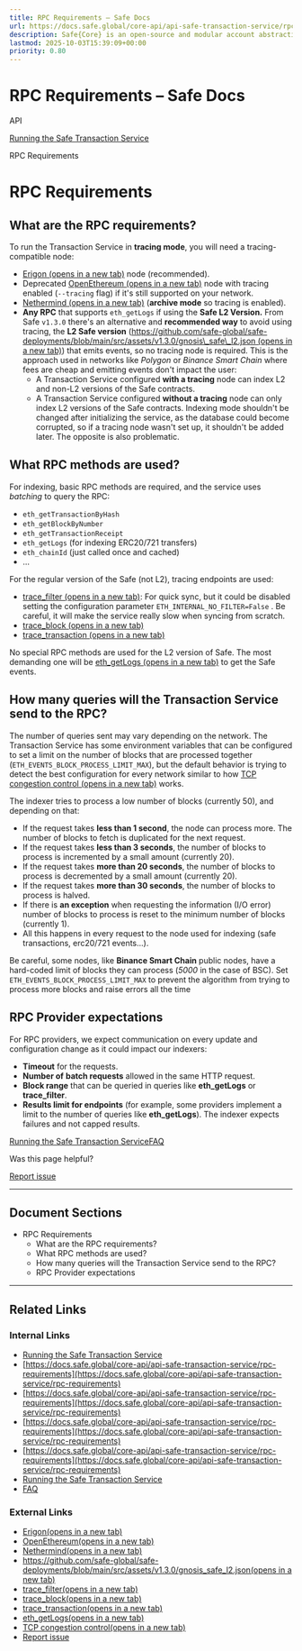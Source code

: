 ```yaml
---
title: RPC Requirements – Safe Docs
url: https://docs.safe.global/core-api/api-safe-transaction-service/rpc-requirements
description: Safe{Core} is an open-source and modular account abstraction stack. Learn about its features and how to use it.
lastmod: 2025-10-03T15:39:09+00:00
priority: 0.80
---
```


# RPC Requirements – Safe Docs

API

[Running the Safe Transaction Service](/core-api/api-safe-transaction-service)

RPC Requirements

# RPC Requirements

## What are the RPC requirements?

To run the Transaction Service in **tracing mode**, you will need a tracing-compatible node:

- [Erigon (opens in a new tab)](https://github.com/ledgerwatch/erigon) node (recommended).
- Deprecated [OpenEthereum (opens in a new tab)](https://github.com/openethereum/openethereum) node with tracing enabled (`--tracing` flag) if it's still supported on your network.
- [Nethermind (opens in a new tab)](https://nethermind.io/) (**archive mode** so tracing is enabled).
- **Any RPC** that supports `eth_getLogs` if using the **Safe L2 Version.** From Safe `v1.3.0` there's an alternative and **recommended way** to avoid using tracing, the **L2 Safe version** ([https://github.com/safe-global/safe-deployments/blob/main/src/assets/v1.3.0/gnosis\_safe\_l2.json (opens in a new tab)](https://github.com/safe-global/safe-deployments/blob/main/src/assets/v1.3.0/gnosis_safe_l2.json)) that emits events, so no tracing node is required. This is the approach used in networks like *Polygon* or *Binance Smart Chain* where fees are cheap and emitting events don't impact the user:
  - A Transaction Service configured **with a tracing** node can index L2 and non-L2 versions of the Safe contracts.
  - A Transaction Service configured **without a tracing** node can only index L2 versions of the Safe contracts. Indexing mode shouldn't be changed after initializing the service, as the database could become corrupted, so if a tracing node wasn't set up, it shouldn't be added later. The opposite is also problematic.

## What RPC methods are used?

For indexing, basic RPC methods are required, and the service uses *batching* to query the RPC:

- `eth_getTransactionByHash`
- `eth_getBlockByNumber`
- `eth_getTransactionReceipt`
- `eth_getLogs` (for indexing ERC20/721 transfers)
- `eth_chainId` (just called once and cached)
- ...

For the regular version of the Safe (not L2), tracing endpoints are used:

- ​[trace\_filter (opens in a new tab)](https://openethereum.github.io/JSONRPC-trace-module#trace_filter): For quick sync, but it could be disabled setting the configuration parameter `ETH_INTERNAL_NO_FILTER=False` . Be careful, it will make the service really slow when syncing from scratch.
- ​[trace\_block (opens in a new tab)](https://openethereum.github.io/JSONRPC-trace-module#trace_block)​
- ​[trace\_transaction (opens in a new tab)](https://openethereum.github.io/JSONRPC-trace-module#trace_transaction)​

No special RPC methods are used for the L2 version of Safe. The most demanding one will be [eth\_getLogs (opens in a new tab)](https://ethereum.org/en/developers/docs/apis/json-rpc/#eth_getlogs) to get the Safe events.

## How many queries will the Transaction Service send to the RPC?

The number of queries sent may vary depending on the network. The Transaction Service has some environment variables that can be configured to set a limit on the number of blocks that are processed together (`ETH_EVENTS_BLOCK_PROCESS_LIMIT_MAX`), but the default behavior is trying to detect the best configuration for every network similar to how [TCP congestion control (opens in a new tab)](https://en.wikipedia.org/wiki/TCP_congestion_control) works.

The indexer tries to process a low number of blocks (currently 50), and depending on that:

- If the request takes **less than 1 second**, the node can process more. The number of blocks to fetch is duplicated for the next request.
- If the request takes **less than 3 seconds**, the number of blocks to process is incremented by a small amount (currently 20).
- If the request takes **more than 20 seconds**, the number of blocks to process is decremented by a small amount (currently 20).
- If the request takes **more than 30 seconds**, the number of blocks to process is halved.
- If there is **an exception** when requesting the information (I/O error) number of blocks to process is reset to the minimum number of blocks (currently 1).
- All this happens in every request to the node used for indexing (safe transactions, erc20/721 events...).

Be careful, some nodes, like **Binance Smart Chain** public nodes, have a hard-coded limit of blocks they can process (*5000* in the case of BSC). Set `ETH_EVENTS_BLOCK_PROCESS_LIMIT_MAX` to prevent the algorithm from trying to process more blocks and raise errors all the time

## **RPC Provider expectations**

For RPC providers, we expect communication on every update and configuration change as it could impact our indexers:

- **Timeout** for the requests.
- **Number of** **batch requests** allowed in the same HTTP request.
- **Block range** that can be queried in queries like **eth\_getLogs** or **trace\_filter**.
- **Results limit for endpoints** (for example, some providers implement a limit to the number of queries like **eth\_getLogs**). The indexer expects failures and not capped results.

[Running the Safe Transaction Service](/core-api/api-safe-transaction-service "Running the Safe Transaction Service")[FAQ](/core-api/api-safe-transaction-service/faq "FAQ")

Was this page helpful?

[Report issue](https://github.com/safe-global/safe-docs/issues/new?assignees=&labels=nextra-feedback&projects=&template=nextra-feedback.yml&title=%5BFeedback%5D+)

---

## Document Sections

- RPC Requirements
  - What are the RPC requirements?
  - What RPC methods are used?
  - How many queries will the Transaction Service send to the RPC?
  - RPC Provider expectations

---

## Related Links

### Internal Links

- [Running the Safe Transaction Service](https://docs.safe.global/core-api/api-safe-transaction-service)
- [https://docs.safe.global/core-api/api-safe-transaction-service/rpc-requirements](https://docs.safe.global/core-api/api-safe-transaction-service/rpc-requirements)
- [https://docs.safe.global/core-api/api-safe-transaction-service/rpc-requirements](https://docs.safe.global/core-api/api-safe-transaction-service/rpc-requirements)
- [https://docs.safe.global/core-api/api-safe-transaction-service/rpc-requirements](https://docs.safe.global/core-api/api-safe-transaction-service/rpc-requirements)
- [https://docs.safe.global/core-api/api-safe-transaction-service/rpc-requirements](https://docs.safe.global/core-api/api-safe-transaction-service/rpc-requirements)
- [Running the Safe Transaction Service](https://docs.safe.global/core-api/api-safe-transaction-service)
- [FAQ](https://docs.safe.global/core-api/api-safe-transaction-service/faq)

### External Links

- [Erigon(opens in a new tab)](https://github.com/ledgerwatch/erigon)
- [OpenEthereum(opens in a new tab)](https://github.com/openethereum/openethereum)
- [Nethermind(opens in a new tab)](https://nethermind.io)
- [https://github.com/safe-global/safe-deployments/blob/main/src/assets/v1.3.0/gnosis_safe_l2.json(opens in a new tab)](https://github.com/safe-global/safe-deployments/blob/main/src/assets/v1.3.0/gnosis_safe_l2.json)
- [trace_filter(opens in a new tab)](https://openethereum.github.io/JSONRPC-trace-module)
- [trace_block(opens in a new tab)](https://openethereum.github.io/JSONRPC-trace-module)
- [trace_transaction(opens in a new tab)](https://openethereum.github.io/JSONRPC-trace-module)
- [eth_getLogs(opens in a new tab)](https://ethereum.org/en/developers/docs/apis/json-rpc)
- [TCP congestion control(opens in a new tab)](https://en.wikipedia.org/wiki/TCP_congestion_control)
- [Report issue](https://github.com/safe-global/safe-docs/issues/new?assignees=&labels=nextra-feedback&projects=&template=nextra-feedback.yml&title=%5BFeedback%5D+)
